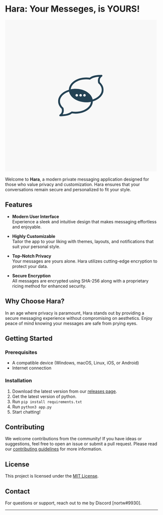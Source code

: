 # Hara: Your Messeges, is YOURS!

![Hara Logo](logo.png)

Welcome to **Hara**, a modern private messaging application designed for those who value privacy and customization. Hara ensures that your conversations remain secure and personalized to fit your style.

## Features

- **Modern User Interface**  
  Experience a sleek and intuitive design that makes messaging effortless and enjoyable.

- **Highly Customizable**  
  Tailor the app to your liking with themes, layouts, and notifications that suit your personal style.

- **Top-Notch Privacy**  
  Your messages are yours alone. Hara utilizes cutting-edge encryption to protect your data.

- **Secure Encryption**  
  All messages are encrypted using SHA-256 along with a proprietary ricing method for enhanced security.

## Why Choose Hara?

In an age where privacy is paramount, Hara stands out by providing a secure messaging experience without compromising on aesthetics. Enjoy peace of mind knowing your messages are safe from prying eyes.

## Getting Started

### Prerequisites

- A compatible device (Windows, macOS, Linux, iOS, or Android)
- Internet connection

### Installation

1. Download the latest version from our [releases page](#).
2. Get the latest version of python.
3. Run `pip install requirements.txt`
4. Run `python3 app.py`
5. Start chatting!

## Contributing

We welcome contributions from the community! If you have ideas or suggestions, feel free to open an issue or submit a pull request. Please read our [contributing guidelines](#) for more information.

## License

This project is licensed under the [MIT License](#).

## Contact

For questions or support, reach out to me by Discord [nortw#9930].

---
